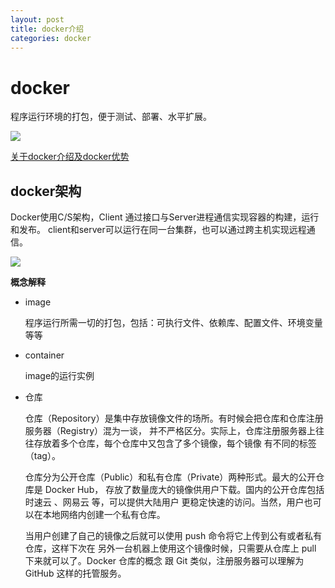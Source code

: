 ```yaml
---
layout: post
title: docker介绍
categories: docker
---
```


# docker

程序运行环境的打包，便于测试、部署、水平扩展。

![]({{site.baseurl}}/assets/images/docker1.png)

[关于docker介绍及docker优势](https://www.cnblogs.com/SzeCheng/p/6822905.html)

## docker架构

Docker使用C/S架构，Client 通过接口与Server进程通信实现容器的构建，运行和发布。
client和server可以运行在同一台集群，也可以通过跨主机实现远程通信。

![]({{site.baseurl}}/assets/images/docker2.png)

**概念解释**

*	image

	程序运行所需一切的打包，包括：可执行文件、依赖库、配置文件、环境变量等等
	
*	container

	image的运行实例
	
*	仓库

	仓库（Repository）是集中存放镜像文件的场所。有时候会把仓库和仓库注册服务器（Registry）混为一谈，
	并不严格区分。实际上，仓库注册服务器上往往存放着多个仓库，每个仓库中又包含了多个镜像，每个镜像
	有不同的标签（tag）。

	仓库分为公开仓库（Public）和私有仓库（Private）两种形式。最大的公开仓库是 Docker Hub，
	存放了数量庞大的镜像供用户下载。国内的公开仓库包括 时速云 、网易云 等，可以提供大陆用户
	更稳定快速的访问。当然，用户也可以在本地网络内创建一个私有仓库。

	当用户创建了自己的镜像之后就可以使用 push 命令将它上传到公有或者私有仓库，这样下次在
	另外一台机器上使用这个镜像时候，只需要从仓库上 pull 下来就可以了。Docker 仓库的概念
	跟 Git 类似，注册服务器可以理解为 GitHub 这样的托管服务。